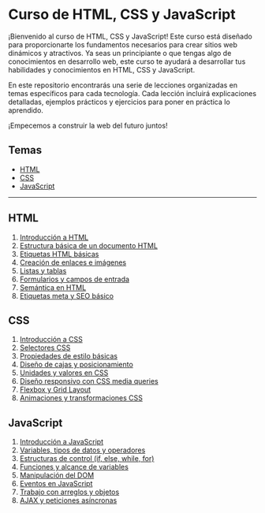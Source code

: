 # Curso de HTML, CSS y JavaScript

¡Bienvenido al curso de HTML, CSS y JavaScript! Este curso está diseñado para proporcionarte los fundamentos necesarios para crear sitios web dinámicos y atractivos. Ya seas un principiante o que tengas algo de conocimientos en desarrollo web, este curso te ayudará a desarrollar tus habilidades y conocimientos en HTML, CSS y JavaScript.

En este repositorio encontrarás una serie de lecciones organizadas en temas específicos para cada tecnología. Cada lección incluirá explicaciones detalladas, ejemplos prácticos y ejercicios para poner en práctica lo aprendido.

¡Empecemos a construir la web del futuro juntos!

## Temas

- [HTML](#html)
- [CSS](#css)
- [JavaScript](#javascript)

---

## HTML

1. [Introducción a HTML](#introducción-a-html)
2. [Estructura básica de un documento HTML](#estructura-básica-de-un-documento-html)
3. [Etiquetas HTML básicas](#etiquetas-html-básicas)
4. [Creación de enlaces e imágenes](#creación-de-enlaces-e-imágenes)
5. [Listas y tablas](#listas-y-tablas)
6. [Formularios y campos de entrada](#formularios-y-campos-de-entrada)
7. [Semántica en HTML](#semántica-en-html)
8. [Etiquetas meta y SEO básico](#etiquetas-meta-y-seo-básico)

## CSS

1. [Introducción a CSS](#introducción-a-css)
2. [Selectores CSS](#selectores-css)
3. [Propiedades de estilo básicas](#propiedades-de-estilo-básicas)
4. [Diseño de cajas y posicionamiento](#diseño-de-cajas-y-posicionamiento)
5. [Unidades y valores en CSS](#unidades-y-valores-en-css)
6. [Diseño responsivo con CSS media queries](#diseño-responsivo-con-css-media-queries)
7. [Flexbox y Grid Layout](#flexbox-y-grid-layout)
8. [Animaciones y transformaciones CSS](#animaciones-y-transformaciones-css)

## JavaScript

1. [Introducción a JavaScript](#introducción-a-javascript)
2. [Variables, tipos de datos y operadores](#variables-tipos-de-datos-y-operadores)
3. [Estructuras de control (if, else, while, for)](#estructuras-de-control-if-else-while-for)
4. [Funciones y alcance de variables](#funciones-y-alcance-de-variables)
5. [Manipulación del DOM](#manipulación-del-dom)
6. [Eventos en JavaScript](#eventos-en-javascript)
7. [Trabajo con arreglos y objetos](#trabajo-con-arreglos-y-objetos)
8. [AJAX y peticiones asíncronas](#ajax-y-peticiones-asíncronas)

